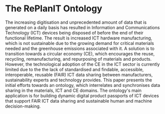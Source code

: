 # The RePlanIT Ontology
The increasing digitisation and unprecedented amount of data that is generated on a daily basis has resulted in Information and Communications Technology (ICT) devices being disposed of before the end of their functional lifetime. The result is increased ICT hardware manufacturing, which is not sustainable due to the growing demand for critical materials needed and the greenhouse emissions associated with it. A solution is to transition towards a circular economy (CE), which encourages the reuse, recycling, remanufacturing, and repurposing of materials and products. However, the technological adoption of the CE in the ICT sector is currently limited due to the the lack of standardised and findable, accessible, interoperable, reusable (FAIR) ICT data sharing between manufacturers, sustainability experts and technology provides. This paper presents the initial efforts towards an ontology, which interrelates and synchronises data sharing in the materials, ICT and CE domains. The ontology&apos;s main application is for building dynamic digital product passports of ICT devices that support FAIR ICT data sharing and sustainable human and machine decision-making.
